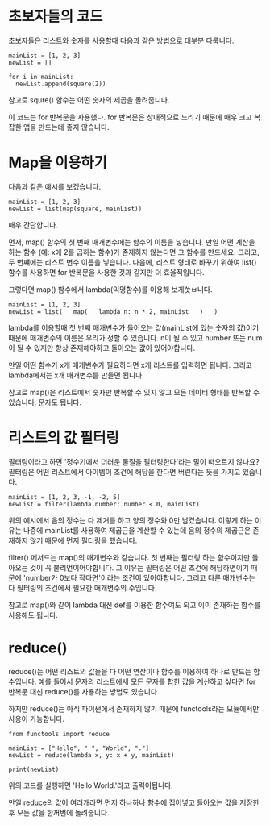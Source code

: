 # 초보자들의 코드
초보자들은 리스트와 숫자를 사용할때 다음과 같은 방법으로 대부분 다룹니다.

```
mainList = [1, 2, 3]
newList = []

for i in mainList:
  newList.append(square(2))
```

참고로 squre() 함수는 어떤 숫자의 제곱을 돌려줍니다.

이 코드는 for 반복문을 사용했다. for 반복문은 상대적으로 느리기 때문에 매우 크고 복잡한 앱을 만드는데 좋지 않습니다.

# Map을 이용하기
다음과 같은 예시를 보겠습니다.

```
mainList = [1, 2, 3]
newList = list(map(square, mainList))
```

매우 간단합니다.

먼저, map() 함수의 첫 번째 매개변수에는 함수의 이름을 넣습니다. 만일 어떤 계산을 하는 함수 (예: x에 2를 곱하는 함수)가 존재하지 않는다면 그 함수를 만드세요. 그리고, 두 번쨰에는 리스트 변수 이름을 넣습니다. 다음에, 리스트 형태로 바꾸기 위하여 list() 함수를 사용하면 for 반복문을 사용한 것과 같지만 더 효율적입니다.

그렇다면 map() 함수에서 lambda(익명함수)를 이용해 보게씃ㅂ니다.

```
mainList = [1, 2, 3]
newList = list(   map(   lambda n: n * 2, mainList   )   )
```

lambda를 이용할때 첫 번째 매개변수가 들어오는 값(mainList에 있는 숫자의 값)이기 때문에 매개변수의 이름은 우리가 정할 수 있습니다. n이 될 수 있고 number 또는 num이 될 수 있지만 항상 존재해야하고 돌아오는 값이 있어야합니다.

만일 어떤 함수가 x개 매개변수가 필요하다면 x개 리스트를 입력하면 됩니다. 그리고 lambda에서는 x개 매개변수를 만들면 됩니다.

참고로 map()은 리스트에서 숫자만 반복할 수 있지 않고 모든 데이터 형태를 반복할 수 있습니다. 문자도 됩니다.

# 리스트의 값 필터링
필터링이라고 하면 '정수기에서 더러운 물질을 필터링한다'라는 말이 떠오르지 않나요? 필터링은 어떤 리스트에서 아이템이 조건에 해당을 한다면 버린다는 뜻을 가지고 있습니다.

```
mainList = [1, 2, 3, -1, -2, 5]
newList = filter(lambda number: number < 0, mainList)
```

위의 예시에서 음의 정수는 다 제거를 하고 양의 정수와 0만 남겼습니다. 이렇게 하는 이유는 나중에 mainList를 사용하여 제곱근을 계산할 수 있는데 음의 정수의 제곱근은 존재하지 않기 때문에 먼저 필터링을 했습니다.

filter() 메서드는 map()의 매개변수와 같습니다. 첫 번째는 필터링 하는 함수이지만 돌아오는 것이 꼭 불리언이어야합니다. 그 이유는 필터링은 어떤 조건에 해당하면이기 때문에 'number가 0보다 작다면'이라는 조건이 있어야합니다. 그리고 다른 매개변수는 다 필터링의 조건에서 필요한 매개변수의 수입니다.

참고로 map()와 같이 lambda 대신 def를 이용한 함수여도 되고 이미 존재하는 함수를 사용해도 됩니다.

# reduce()
reduce()는 어떤 리스트의 값들을 다 어떤 연산이나 함수를 이용하여 하나로 만드는 함수입니다. 예를 들어서 문자의 리스트에세 모든 문자를 합한 값을 계산하고 싶다면 for 반복문 대신 reduce()를 사용하는 방법도 있습니다.

하지만 reduce()는 아직 파이썬에서 존재하지 않기 때문에 functools라는 모듈에서만 사용이 가능합니다.

```
from functools import reduce

mainList = ["Hello", " ", "World", "."]
newList = reduce(lambda x, y: x + y, mainList)

print(newList)
```

위의 코드를 실행하면 'Hello World.'라고 출력이됩니다.

만일 reduce의 값이 여러개라면 먼저 하나하나 함수에 집어넣고 돌아오는 값을 저장한 후 모든 값을 한꺼번에 돌려줍니다.
